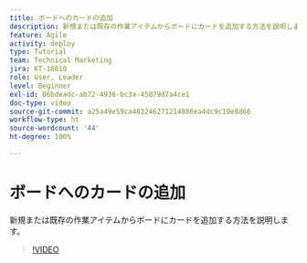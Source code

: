 ```yaml
---
title: ボードへのカードの追加
description: 新規または既存の作業アイテムからボードにカードを追加する方法を説明します。
feature: Agile
activity: deploy
type: Tutorial
team: Technical Marketing
jira: KT-10810
role: User, Leader
level: Beginner
exl-id: 86bdeadc-ab72-4936-bc3a-45079d7a4ce1
doc-type: video
source-git-commit: a25a49e59ca483246271214886ea4dc9c10e8d66
workflow-type: ht
source-wordcount: '44'
ht-degree: 100%

---
```


# ボードへのカードの追加

新規または既存の作業アイテムからボードにカードを追加する方法を説明します。

>[!VIDEO](https://video.tv.adobe.com/v/346617)

